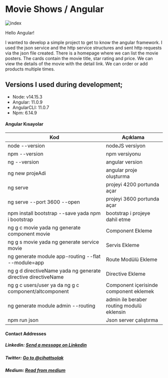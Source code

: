 # Movie Shows / Angular 

![index](https://user-images.githubusercontent.com/54249736/105641342-740b4b00-5e94-11eb-9027-2a8f83d4f21a.png)

Hello Angular!

I wanted to develop a simple project to get to know the angular framework. I used the json service and the http service structures and sent http requests via the json file created. There is a homepage where we can list the movie posters. The cards contain the movie title, star rating and price. We can view the details of the movie with the detail link. We can order or add products multiple times.

## Versions I used during development;

 * Node: v14.15.3
 * Angular: 11.0.9
 * AngularCLI: 11.0.7
 * Npm: 6.14.9

#### Angular Kısayolar

| Kod   | Açıklama     |
| -------------  | -------------     |
| node --version | nodeJS versiyon  |
| npm --version  | npm versiyonu  |
| ng --version  | angular version  |
| ng new projeAdi  | angular proje oluşturma  |
| ng serve    | projeyi 4200 portunda açar  |
| ng serve --port 3600 --open   | projeyi 3600 portunda açar  |
| npm install bootstrap --save yada npm i bootstrap  | bootstrap i projeye dahil etme |
| ng g c movie yada ng generate component movie  | Component Ekleme  |
| ng g s movie yada ng generate service movie  | Servis Ekleme  |
| ng generate module app-routing --flat --module=app  | Route Modülü Ekleme  |
| ng g d directiveName yada ng generate directive directiveName | Directive Ekleme  |
| ng g c users/user ya da ng g c component/altcomponent  | Component içerisinde  component eklemek  |
| ng generate module admin --routing  | admin ile beraber routing modulü eklensin  |
| npm run json | Json server çalıştırma  |


#### Contact Addresses
##### Linkedin: [Send a message on Linkedin](https://www.linkedin.com/in/cihatsolak/)
##### Twitter: [Go to @cihattsolak](https://twitter.com/cihattsolak)
##### Medium: [Read from medium](https://cihatsolak.medium.com/)
